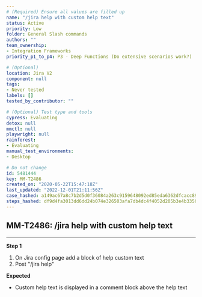 ```yaml
---
# (Required) Ensure all values are filled up
name: "/jira help with custom help text"
status: Active
priority: Low
folder: General Slash commands
authors: ""
team_ownership: 
- Integration Frameworks
priority_p1_to_p4: P3 - Deep Functions (Do extensive scenarios work?)

# (Optional)
location: Jira V2
component: null
tags:
- Never tested
labels: []
tested_by_contributor: ""

# (Optional) Test type and tools
cypress: Evaluating
detox: null
mmctl: null
playwright: null
rainforest: 
- Evaluating
manual_test_environments:
- Desktop

# Do not change
id: 5481444
key: MM-T2486
created_on: "2020-05-22T15:47:18Z"
last_updated: "2022-12-01T21:11:56Z"
case_hashed: a149ac67a8c7b2d5d0f36084a263c9159648092ed85eda6362dfcacc8975b3f10b9ff9a9db6c11e9cda11cdf6133b774
steps_hashed: df9d4fa3013dd6dd24b074e326503afa7db4dc4f4052d205b3e4b335027f2def5fbfa4526ded7dd7796ac6450c1fd5d0
---
```


<!-- (Auto-generated) Based on frontmatter's "key" and "name" -->

## MM-T2486: /jira help with custom help text

---

**Step 1**

1. On Jira config page add a block of help custom text
2. Post "/jira help"

**Expected**

- Custom help text is displayed in a comment block above the help text
